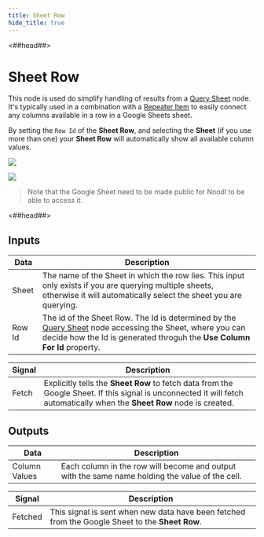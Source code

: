 ```yaml
---
title: Sheet Row
hide_title: true
---
```


<##head##>

# Sheet Row

This node is used do simplify handling of results from a [Query Sheet](/library/modules/gsheets/node-docs/sheet-row) node. It's typically used in a combination with a [Repeater Item](/nodes/ui-controls/repeater-item) to easily connect any columns available in a row in a Google Sheets sheet.

By setting the `Row Id` of the **Sheet Row**, and selecting the **Sheet** (if you use more than one) your **Sheet Row** will automatically show all available column values.

<div className="ndl-image-with-background l">

![](/library/modules/gsheets/node-docs/sheet-row/sheet-row-1.png)

</div>

<div className="ndl-image-with-background l">

![](/library/modules/gsheets/node-docs/sheet-row/sheet-row-2.png)

</div>

> Note that the Google Sheet need to be made public for Noodl to be able to access it.

<##head##>

## Inputs

| Data                                     | Description                                                                                                                                                                                                                           |
| ---------------------------------------- | ------------------------------------------------------------------------------------------------------------------------------------------------------------------------------------------------------------------------------------- |
| <span className="ndl-data">Sheet</span>  | The name of the Sheet in which the row lies. This input only exists if you are querying multiple sheets, otherwise it will automatically select the sheet you are querying.                                                           |
| <span className="ndl-data">Row Id</span> | The id of the Sheet Row. The Id is determined by the [Query Sheet](/library/modules/gsheets/node-docs/query-sheet) node accessing the Sheet, where you can decide how the Id is generated throguh the **Use Column For Id** property. |

| Signal                                    | Description                                                                                                                                                               |
| ----------------------------------------- | ------------------------------------------------------------------------------------------------------------------------------------------------------------------------- |
| <span className="ndl-signal">Fetch</span> | Explicitly tells the **Sheet Row** to fetch data from the Google Sheet. If this signal is unconnected it will fetch automatically when the **Sheet Row** node is created. |

## Outputs

| Data                                            | Description                                                                                     |
| ----------------------------------------------- | ----------------------------------------------------------------------------------------------- |
| <span className="ndl-data">Column Values</span> | Each column in the row will become and output with the same name holding the value of the cell. |

| Signal                                      | Description                                                                                     |
| ------------------------------------------- | ----------------------------------------------------------------------------------------------- |
| <span className="ndl-signal">Fetched</span> | This signal is sent when new data have been fetched from the Google Sheet to the **Sheet Row**. |
